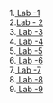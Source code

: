 1.<a href="https://github.com/Akshay3306/23CSBTB-27/blob/main/LAB_1.ipynb"> Lab -1</a><br>
2.<a href ="https://github.com/Akshay3306/23CSBTB-27/blob/main/lab_2.ipynb">Lab - 2</a><br>
3.<a href ="https://github.com/Akshay3306/23CSBTB-27/blob/main/lab_3.ipynb"> Lab -3</a><br>
4.<a href ="https://github.com/Akshay3306/23CSBTB-27/blob/main/Lab-4.ipynb"> Lab -4</a><br>
5.<a href ="https://github.com/Akshay3306/23CSBTB-27/blob/main/lab5.ipynb"> Lab -5</a><br>
6.<a href ="https://colab.research.google.com/drive/1tKIESXR0U__-ZG_bTWI8h9vuNqF-Zas8#scrollTo=7dbYXIkN9etF"> Lab -6</a><br>
7.<a href ="https://colab.research.google.com/gist/Akshay3306/a98eeb345ed5cc2ec7ac0b976099052c/lab_7.ipynb"> Lab -7</a><br>
8.<a href ="https://colab.research.google.com/gist/Akshay3306/c543036c50fcc93ae9ca4800481f1551/lab_8.ipynb"> Lab -8</a><br>
9.<a href ="https://colab.research.google.com/gist/Akshay3306/c8e3066f1d2795c311456fefeb6503d2/lab_9.ipynb"> Lab -9</a><br>
